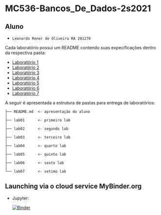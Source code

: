 # MC536-Bancos_De_Dados-2s2021

## Aluno
* `Leonardo Rener de Oliveira RA 201270`

Cada laboratório possui um README contendo suas expecificações dentro da respectiva pasta:

* [Laboratório 1](lab01/)
* [Laboratório 2](lab02/)
* [Laboratório 3](lab03/)
* [Laboratório 4](lab04/)
* [Laboratório 5](lab05/)
* [Laboratório 6](lab06/)
* [Laboratório 7](lab07/)

A seguir é apresentada a estrutura de pastas para entrega de laboratórios:

~~~
├── README.md  <- apresentação do aluno
│
├── lab01      <- primeiro lab
│
├── lab02      <- segundo lab
│
├── lab03      <- terceiro lab
│
├── lab04      <- quarto lab
│
├── lab05      <- quinto lab
│
├── lab06      <- sexto lab
│
└── lab07      <- setimo lab
~~~

## Launching via o cloud service MyBinder.org
* Jupyter:

  [![Binder](https://mybinder.org/badge_logo.svg)](https://mybinder.org/v2/gh/LeonardoRener/MC536-Bancos_De_Dados-2s2021/HEAD)
